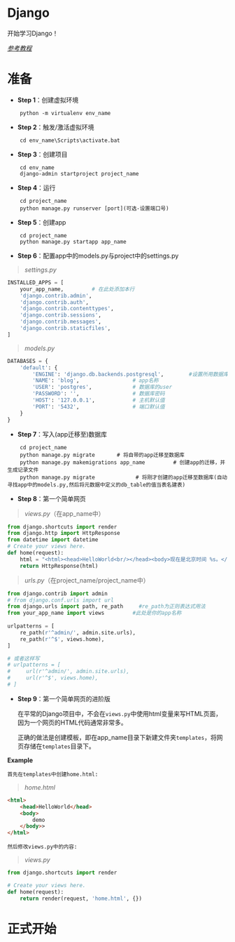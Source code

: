 # Django

开始学习Django！

[*参考教程*](https://www.zmrenwu.com/post/3/)

# 准备

* **Step 1**：创建虚拟环境
```OS
	python -m virtualenv env_name
```

* **Step 2**：触发/激活虚拟环境
```OS
	cd env_name\Scripts\activate.bat
```

* **Step 3**：创建项目
```OS
	cd env_name
	django-admin startproject project_name
```

* **Step 4**：运行
```OS
	cd project_name
	python manage.py runserver [port](可选-设置端口号)
```

* **Step 5**：创建app
```OS
	cd project_name
	python manage.py startapp app_name
```

* **Step 6**：配置app中的models.py与project中的settings.py

> *settings.py*
```python
INSTALLED_APPS = [
    your_app_name,         # 在此处添加本行
    'django.contrib.admin',
    'django.contrib.auth',
    'django.contrib.contenttypes',
    'django.contrib.sessions',
    'django.contrib.messages',
    'django.contrib.staticfiles',
]
```

> *models.py*
```python
DATABASES = {
    'default': {
        'ENGINE': 'django.db.backends.postgresql',        #设置所用数据库，此处使用的是postgresql
        'NAME': 'blog',                 # app名称
        'USER': 'postgres',             # 数据库的user
        'PASSWORD': '',                 # 数据库密码
        'HOST': '127.0.0.1',            # 主机默认值
        'PORT': '5432',                 # 端口默认值
    }
}
```

* **Step 7**：写入(app迁移至)数据库
```OS
	cd project_name
	python manage.py migrate       # 将自带的app迁移至数据库
	python manage.py makemigrations app_name         # 创建app的迁移，并生成记录文件
	python manage.py migrate             # 将刚才创建的app迁移至数据库(自动寻找app中的models.py,然后将元数据中定义的db_table的值当表名建表)
```

* **Step 8**：第一个简单网页

> *views.py*（在app_name中）
```python
from django.shortcuts import render
from django.http import HttpResponse
from datetime import datetime
# Create your views here.
def home(request):
	html = "<html><head>HelloWorld<br/></head><body>现在是北京时间 %s。</body></html>" % datetime.now()
	return HttpResponse(html)
```

> *urls.py*（在project_name/project_name中）
```python
from django.contrib import admin
# from django.conf.urls import url
from django.urls import path, re_path     #re_path为正则表达式用法
from your_app_name import views         #此处是你的app名称
 
urlpatterns = [
    re_path(r'^admin/', admin.site.urls),
    re_path(r'^$', views.home),
]

# 或者这样写
# urlpatterns = [
#     url(r'^admin/', admin.site.urls),
#     url(r'^$', views.home),
# ]
```

* **Step 9**：第一个简单网页的进阶版

	在平常的Django项目中，不会在`views.py`中使用html变量来写HTML页面，因为一个网页的HTML代码通常非常多。

	正确的做法是创建模板，即在app_name目录下新建文件夹`templates`，将网页存储在`templates`目录下。

**Example**

	首先在templates中创建home.html:

> *home.html*
```html
<html>
	<head>HelloWorld</head>
	<body>
		demo
	</body>>
</html>
```

	然后修改views.py中的内容:

> *views.py*
```python
from django.shortcuts import render

# Create your views here.
def home(request):
	return render(request, 'home.html', {})
```
# 正式开始